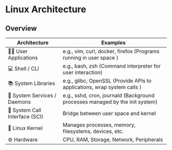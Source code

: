 # Linux Architecture

## Overview




| Architecture | Examples |
|----------|----------|
| 🧑‍💻 User Applications | e.g., vim, curl, docker, firefox (Programs running in user space ) |
| 💻 Shell / CLI    | e.g., bash, zsh (Command interpreter for user interaction) |
| 📚 System Libraries | e.g., glibc, OpenSSL (Provide APIs to applications, wrap system calls ) |
| 👤 System Services / Daemons  | e.g., sshd, cron, journald (Background processes managed by the init system) |
| 🧰 System Call Interface (SCI)  | Bridge between user space and kernel |
| 🧠 Linux Kernel | Manages processes, memory, filesystems, devices, etc. |
| ⚙️ Hardware | CPU, RAM, Storage, Network, Peripherals |

